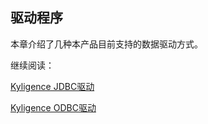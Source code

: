 ## 驱动程序

本章介绍了几种本产品目前支持的数据驱动方式。

继续阅读：

[Kyligence JDBC驱动](jdbc.cn.md)

[Kyligence ODBC驱动](kyligence_odbc.cn.md)